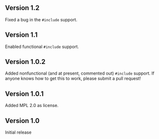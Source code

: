 ## Version 1.2

Fixed a bug in the `#include` support.

## Version 1.1

Enabled functional `#include` support.

## Version 1.0.2

Added nonfunctional (and at present, commented out) `#include` support. If anyone knows how to get this to work, please submit a pull request!

## Version 1.0.1

Added MPL 2.0 as license.

## Version 1.0

Initial release
